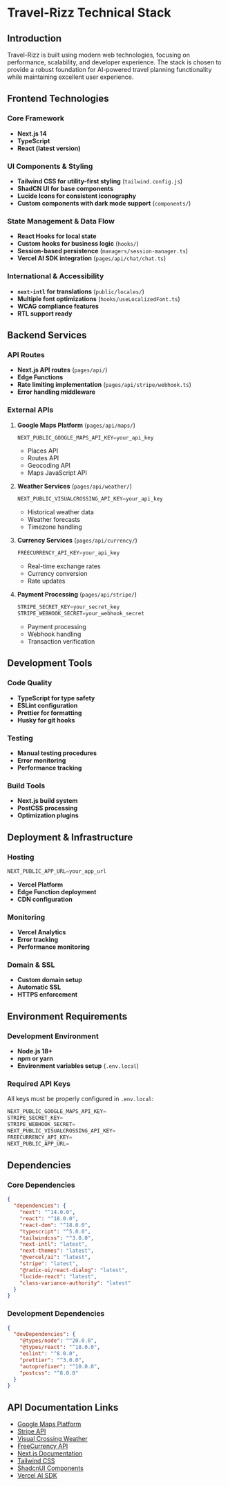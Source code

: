 # Travel-Rizz Technical Stack

## Introduction

Travel-Rizz is built using modern web technologies, focusing on performance, scalability, and developer experience. The stack is chosen to provide a robust foundation for AI-powered travel planning functionality while maintaining excellent user experience.

## Frontend Technologies

### Core Framework

-   **Next.js 14**
-   **TypeScript**
-   **React (latest version)**

### UI Components & Styling

-   **Tailwind CSS for utility-first styling** (`tailwind.config.js`)
-   **ShadCN UI for base components**
-   **Lucide Icons for consistent iconography**
-   **Custom components with dark mode support** (`components/`)

### State Management & Data Flow

-   **React Hooks for local state**
-   **Custom hooks for business logic** (`hooks/`)
-   **Session-based persistence** (`managers/session-manager.ts`)
-   **Vercel AI SDK integration** (`pages/api/chat/chat.ts`)

### International & Accessibility

-   **`next-intl` for translations** (`public/locales/`)
-   **Multiple font optimizations** (`hooks/useLocalizedFont.ts`)
-   **WCAG compliance features**
-   **RTL support ready**

## Backend Services

### API Routes

-   **Next.js API routes** (`pages/api/`)
-   **Edge Functions**
-   **Rate limiting implementation** (`pages/api/stripe/webhook.ts`)
-   **Error handling middleware**

### External APIs

1.  **Google Maps Platform** (`pages/api/maps/`)

    ```typescript
    NEXT_PUBLIC_GOOGLE_MAPS_API_KEY=your_api_key
    ```

    -   Places API
    -   Routes API
    -   Geocoding API
    -   Maps JavaScript API

2.  **Weather Services** (`pages/api/weather/`)

    ```typescript
    NEXT_PUBLIC_VISUALCROSSING_API_KEY=your_api_key
    ```

    -   Historical weather data
    -   Weather forecasts
    -   Timezone handling

3.  **Currency Services** (`pages/api/currency/`)

    ```typescript
    FREECURRENCY_API_KEY=your_api_key
    ```

    -   Real-time exchange rates
    -   Currency conversion
    -   Rate updates

4.  **Payment Processing** (`pages/api/stripe/`)

    ```typescript
    STRIPE_SECRET_KEY=your_secret_key
    STRIPE_WEBHOOK_SECRET=your_webhook_secret
    ```

    -   Payment processing
    -   Webhook handling
    -   Transaction verification

## Development Tools

### Code Quality

-   **TypeScript for type safety**
-   **ESLint configuration**
-   **Prettier for formatting**
-   **Husky for git hooks**

### Testing

-   **Manual testing procedures**
-   **Error monitoring**
-   **Performance tracking**

### Build Tools

-   **Next.js build system**
-   **PostCSS processing**
-   **Optimization plugins**

## Deployment & Infrastructure

### Hosting

```typescript
NEXT_PUBLIC_APP_URL=your_app_url
```

-   **Vercel Platform**
-   **Edge Function deployment**
-   **CDN configuration**

### Monitoring

-   **Vercel Analytics**
-   **Error tracking**
-   **Performance monitoring**

### Domain & SSL

-   **Custom domain setup**
-   **Automatic SSL**
-   **HTTPS enforcement**

## Environment Requirements

### Development Environment

-   **Node.js 18+**
-   **npm or yarn**
-   **Environment variables setup** (`.env.local`)

### Required API Keys

All keys must be properly configured in `.env.local`:

```typescript
NEXT_PUBLIC_GOOGLE_MAPS_API_KEY=
STRIPE_SECRET_KEY=
STRIPE_WEBHOOK_SECRET=
NEXT_PUBLIC_VISUALCROSSING_API_KEY=
FREECURRENCY_API_KEY=
NEXT_PUBLIC_APP_URL=
```

## Dependencies

### Core Dependencies

```json
{
  "dependencies": {
    "next": "^14.0.0",
    "react": "^18.0.0",
    "react-dom": "^18.0.0",
    "typescript": "^5.0.0",
    "tailwindcss": "^3.0.0",
    "next-intl": "latest",
    "next-themes": "latest",
    "@vercel/ai": "latest",
    "stripe": "latest",
    "@radix-ui/react-dialog": "latest",
    "lucide-react": "latest",
    "class-variance-authority": "latest"
  }
}
```

### Development Dependencies

```json
{
  "devDependencies": {
    "@types/node": "^20.0.0",
    "@types/react": "^18.0.0",
    "eslint": "^8.0.0",
    "prettier": "^3.0.0",
    "autoprefixer": "^10.0.0",
    "postcss": "^8.0.0"
  }
}
```

## API Documentation Links

-   [Google Maps Platform](https://developers.google.com/maps/documentation)
-   [Stripe API](https://stripe.com/docs/api)
-   [Visual Crossing Weather](https://www.visualcrossing.com/resources/documentation/weather-api/timeline-weather-api/)
-   [FreeCurrency API](https://freecurrencyapi.com/docs)
-   [Next.js Documentation](https://nextjs.org/docs)
-   [Tailwind CSS](https://tailwindcss.com/docs)
-   [ShadcnUI Components](https://ui.shadcn.com/docs)
-   [Vercel AI SDK](https://sdk.vercel.ai/docs)
